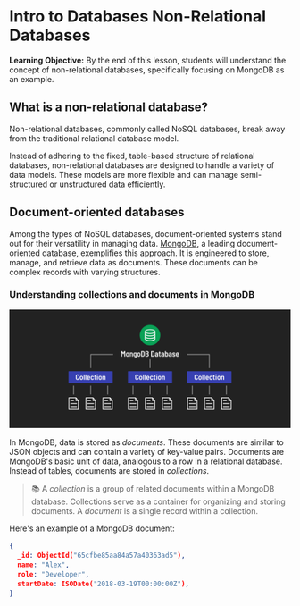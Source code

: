 <h1>
  <span class="headline">Intro to Databases</span>
  <span class="subhead">Non-Relational Databases</span>
</h1>

**Learning Objective:** By the end of this lesson, students will understand the concept of non-relational databases, specifically focusing on MongoDB as an example.

## What is a non-relational database?

Non-relational databases, commonly called NoSQL databases, break away from the traditional relational database model.

Instead of adhering to the fixed, table-based structure of relational databases, non-relational databases are designed to handle a variety of data models. These models are more flexible and can manage semi-structured or unstructured data efficiently.

## Document-oriented databases

Among the types of NoSQL databases, document-oriented systems stand out for their versatility in managing data. [MongoDB](https://www.mongodb.com/), a leading document-oriented database, exemplifies this approach. It is engineered to store, manage, and retrieve data as documents. These documents can be complex records with varying structures.

### Understanding collections and documents in MongoDB

![The hierarchy of collections and documents](./assets/document-collection-hierarchy.png)

In MongoDB, data is stored as *documents*. These documents are similar to JSON objects and can contain a variety of key-value pairs. Documents are MongoDB's basic unit of data, analogous to a row in a relational database. Instead of tables, documents are stored in *collections*.

> 📚 A *collection* is a group of related documents within a MongoDB database. Collections serve as a container for organizing and storing documents. A *document* is a single record within a collection.

Here's an example of a MongoDB document:

```json
{
  _id: ObjectId("65cfbe85aa84a57a40363ad5"),
  name: "Alex",
  role: "Developer",
  startDate: ISODate("2018-03-19T00:00:00Z"),
}
```
